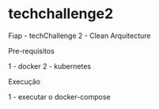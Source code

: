 # techchallenge2
Fiap - techChallenge 2 - Clean Arquitecture

Pre-requisitos

1 - docker
2 - kubernetes

Execução

1 - executar o docker-compose 